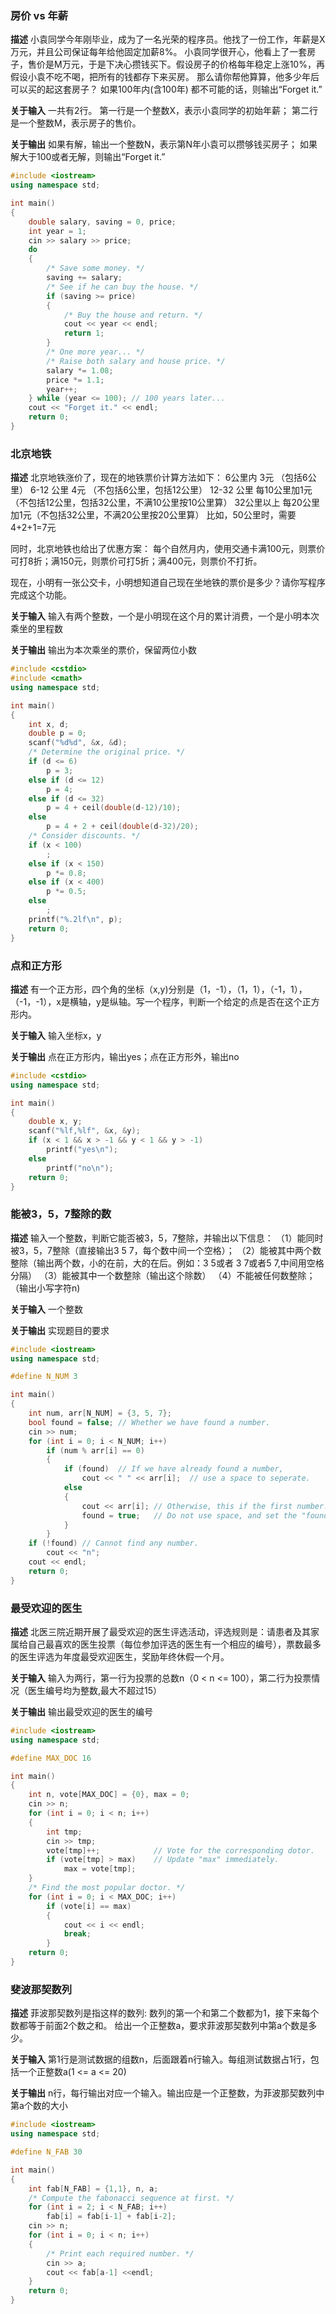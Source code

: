 ### 房价 vs 年薪

**描述**
小袁同学今年刚毕业，成为了一名光荣的程序员。他找了一份工作，年薪是X万元，并且公司保证每年给他固定加薪8%。 小袁同学很开心，他看上了一套房子，售价是M万元，于是下决心攒钱买下。假设房子的价格每年稳定上涨10%，再假设小袁不吃不喝，把所有的钱都存下来买房。
那么请你帮他算算，他多少年后可以买的起这套房子？
如果100年内(含100年) 都不可能的话，则输出“Forget it.”

**关于输入**
一共有2行。
第一行是一个整数X，表示小袁同学的初始年薪；
第二行是一个整数M，表示房子的售价。

**关于输出**
如果有解，输出一个整数N，表示第N年小袁可以攒够钱买房子；
如果解大于100或者无解，则输出“Forget it.”

```cpp
#include <iostream>
using namespace std;

int main()
{
    double salary, saving = 0, price;
    int year = 1;
    cin >> salary >> price;
    do
    {
        /* Save some money. */
        saving += salary;
        /* See if he can buy the house. */
        if (saving >= price)
        {
            /* Buy the house and return. */
            cout << year << endl;
            return 1;
        }
        /* One more year... */
        /* Raise both salary and house price. */
        salary *= 1.08;
        price *= 1.1;
        year++;
    } while (year <= 100); // 100 years later...
    cout << "Forget it." << endl;
    return 0;
}
```

### 北京地铁

**描述**
北京地铁涨价了，现在的地铁票价计算方法如下：
6公里内 3元 （包括6公里）
6-12 公里 4元 （不包括6公里，包括12公里）
12-32 公里 每10公里加1元（不包括12公里，包括32公里，不满10公里按10公里算）
32公里以上 每20公里加1元（不包括32公里，不满20公里按20公里算）
比如，50公里时，需要 4+2+1=7元

同时，北京地铁也给出了优惠方案：
每个自然月内，使用交通卡满100元，则票价可打8折；满150元，则票价可打5折；满400元，则票价不打折。

现在，小明有一张公交卡，小明想知道自己现在坐地铁的票价是多少？请你写程序完成这个功能。

**关于输入**
输入有两个整数，一个是小明现在这个月的累计消费，一个是小明本次乘坐的里程数

**关于输出**
输出为本次乘坐的票价，保留两位小数

```cpp
#include <cstdio>
#include <cmath>
using namespace std;

int main()
{
    int x, d;
    double p = 0;
    scanf("%d%d", &x, &d);
    /* Determine the original price. */
    if (d <= 6)
        p = 3;
    else if (d <= 12)
        p = 4;
    else if (d <= 32)
        p = 4 + ceil(double(d-12)/10);
    else 
        p = 4 + 2 + ceil(double(d-32)/20);
    /* Consider discounts. */
    if (x < 100)
        ;
    else if (x < 150)
        p *= 0.8;
    else if (x < 400)
        p *= 0.5;
    else
        ;
    printf("%.2lf\n", p);
    return 0;
}
```

### 点和正方形

**描述**
有一个正方形，四个角的坐标（x,y)分别是（1，-1），（1，1），（-1，1），（-1，-1），x是横轴，y是纵轴。写一个程序，判断一个给定的点是否在这个正方形内。

**关于输入**
输入坐标x，y

**关于输出**
点在正方形内，输出yes；点在正方形外，输出no

```cpp
#include <cstdio>
using namespace std;

int main()
{
    double x, y;
    scanf("%lf,%lf", &x, &y);
    if (x < 1 && x > -1 && y < 1 && y > -1)
        printf("yes\n");
    else
        printf("no\n");
    return 0;
}
```

### 能被3，5，7整除的数

**描述**
输入一个整数，判断它能否被3，5，7整除，并输出以下信息：
（1）能同时被3，5，7整除（直接输出3 5 7，每个数中间一个空格）；
（2）能被其中两个数整除（输出两个数，小的在前，大的在后。例如：3 5或者 3 7或者5 7,中间用空格分隔）
（3）能被其中一个数整除（输出这个除数）
（4）不能被任何数整除；（输出小写字符n)

**关于输入**
一个整数

**关于输出**
实现题目的要求

```cpp
#include <iostream>
using namespace std;

#define N_NUM 3

int main()
{
    int num, arr[N_NUM] = {3, 5, 7};
    bool found = false; // Whether we have found a number.
    cin >> num;
    for (int i = 0; i < N_NUM; i++)
        if (num % arr[i] == 0)
        {
            if (found)  // If we have already found a number,
                cout << " " << arr[i];  // use a space to seperate.
            else
            {
                cout << arr[i]; // Otherwise, this if the first number.
                found = true;   // Do not use space, and set the "found" flag.
            }
        }
    if (!found) // Cannot find any number.
        cout << "n";
    cout << endl;
    return 0;
}
```

### 最受欢迎的医生

**描述**
北医三院近期开展了最受欢迎的医生评选活动，评选规则是：请患者及其家属给自己最喜欢的医生投票（每位参加评选的医生有一个相应的编号），票数最多的医生评选为年度最受欢迎医生，奖励年终休假一个月。

**关于输入**
输入为两行，第一行为投票的总数n（0 < n <= 100），第二行为投票情况（医生编号均为整数,最大不超过15）

**关于输出**
输出最受欢迎的医生的编号

```cpp
#include <iostream>
using namespace std;

#define MAX_DOC 16

int main()
{
    int n, vote[MAX_DOC] = {0}, max = 0;
    cin >> n;
    for (int i = 0; i < n; i++)
    {
        int tmp;
        cin >> tmp;
        vote[tmp]++;            // Vote for the corresponding dotor.
        if (vote[tmp] > max)    // Update "max" immediately.
            max = vote[tmp];
    }
    /* Find the most popular doctor. */
    for (int i = 0; i < MAX_DOC; i++)
        if (vote[i] == max)
        {
            cout << i << endl;
            break;
        }
    return 0;
}
```

### 斐波那契数列

**描述**
菲波那契数列是指这样的数列: 数列的第一个和第二个数都为1，接下来每个数都等于前面2个数之和。
给出一个正整数a，要求菲波那契数列中第a个数是多少。

**关于输入**
第1行是测试数据的组数n，后面跟着n行输入。每组测试数据占1行，包括一个正整数a(1 <= a <= 20)

**关于输出**
n行，每行输出对应一个输入。输出应是一个正整数，为菲波那契数列中第a个数的大小

```cpp
#include <iostream>
using namespace std;

#define N_FAB 30

int main()
{
    int fab[N_FAB] = {1,1}, n, a;
    /* Compute the fabonacci sequence at first. */
    for (int i = 2; i < N_FAB; i++)
        fab[i] = fab[i-1] + fab[i-2];
    cin >> n;
    for (int i = 0; i < n; i++)
    {
        /* Print each required number. */
        cin >> a;
        cout << fab[a-1] <<endl;
    }
    return 0;
}
```

